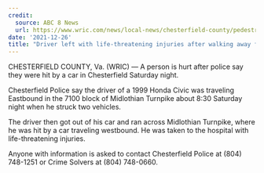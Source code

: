 ```yaml
---
credit:
  source: ABC 8 News
  url: https://www.wric.com/news/local-news/chesterfield-county/pedestrian-hit-by-car-in-chesterfield/
date: '2021-12-26'
title: "Driver left with life-threatening injuries after walking away from 3-car crash in Chesterfield"
---
```

CHESTERFIELD COUNTY, Va. (WRIC) — A person is hurt after police say they were hit by a car in Chesterfield Saturday night.

Chesterfield Police say the driver of a 1999 Honda Civic was traveling Eastbound in the 7100 block of Midlothian Turnpike about 8:30 Saturday night when he struck two vehicles.

The driver then got out of his car and ran across Midlothian Turnpike, where he was hit by a car traveling westbound. He was taken to the hospital with life-threatening injuries.

Anyone with information is asked to contact Chesterfield Police at (804) 748-1251 or Crime Solvers at (804) 748-0660.
